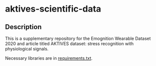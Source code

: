 # aktives-scientific-data

## Description

This is a supplementary repository for the Emognition Wearable Dataset 2020 and article titled
AKTIVES dataset: stress recognition with physiological signals.

Necessary libraries are in [requirements.txt](https://github.com/hiddenslate/aktives-scientific-data/blob/main/requirements.txt).



